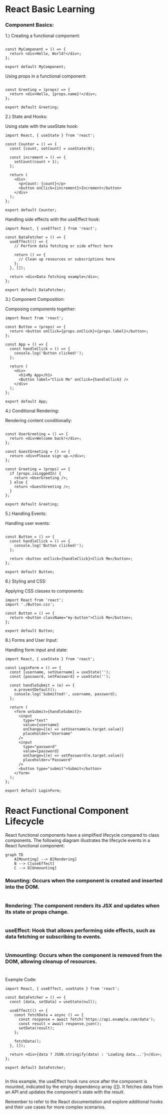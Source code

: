 # React Basic Learning 


### Component Basics:

1.)  Creating a functional component:

``` import React from 'react';

const MyComponent = () => {
  return <div>Hello, World!</div>;
};

export default MyComponent;
```
Using props in a functional component:

``` import React from 'react';

const Greeting = (props) => {
  return <div>Hello, {props.name}!</div>;
};

export default Greeting;

````


2.) State and Hooks:

Using state with the useState hook:

```
import React, { useState } from 'react';

const Counter = () => {
  const [count, setCount] = useState(0);

  const increment = () => {
    setCount(count + 1);
  };

  return (
    <div>
      <p>Count: {count}</p>
      <button onClick={increment}>Increment</button>
    </div>
  );
};

export default Counter;
```

Handling side effects with the useEffect hook:
```
import React, { useEffect } from 'react';

const DataFetcher = () => {
  useEffect(() => {
    // Perform data fetching or side effect here

    return () => {
      // Clean up resources or subscriptions here
    };
  }, []);

  return <div>Data fetching example</div>;
};

export default DataFetcher;
```

3.) Component Composition:

Composing components together:

```
import React from 'react';

const Button = (props) => {
  return <button onClick={props.onClick}>{props.label}</button>;
};

const App = () => {
  const handleClick = () => {
    console.log('Button clicked!');
  };

  return (
    <div>
      <h1>My App</h1>
      <Button label="Click Me" onClick={handleClick} />
    </div>
  );
};

export default App;
```
4.) Conditional Rendering:

Rendering content conditionally:


```import React from 'react';

const UserGreeting = () => {
  return <div>Welcome back!</div>;
};

const GuestGreeting = () => {
  return <div>Please sign up.</div>;
};

const Greeting = (props) => {
  if (props.isLoggedIn) {
    return <UserGreeting />;
  } else {
    return <GuestGreeting />;
  }
};

export default Greeting;
```
5.) Handling Events:

 Handling user events:

```import React from 'react';

const Button = () => {
  const handleClick = () => {
    console.log('Button clicked!');
  };

  return <button onClick={handleClick}>Click Me</button>;
};

export default Button;
```

6.) Styling and CSS:

Applying CSS classes to components:

```
import React from 'react';
import './Button.css';

const Button = () => {
  return <button className="my-button">Click Me</button>;
};

export default Button;
```
8.) Forms and User Input:

Handling form input and state:

```i
import React, { useState } from 'react';

const LoginForm = () => {
  const [username, setUsername] = useState('');
  const [password, setPassword] = useState('');

  const handleSubmit = (e) => {
    e.preventDefault();
    console.log('Submitted!', username, password);
  };

  return (
    <form onSubmit={handleSubmit}>
      <input
        type="text"
        value={username}
        onChange={(e) => setUsername(e.target.value)}
        placeholder="Username"
      />
      <input
        type="password"
        value={password}
        onChange={(e) => setPassword(e.target.value)}
        placeholder="Password"
      />
      <button type="submit">Submit</button>
    </form>
  );
};

export default LoginForm;

```


# React Functional Component Lifecycle
React functional components have a simplified lifecycle compared to class components. The following diagram illustrates the lifecycle events in a React functional component:


```
graph TD
    A[Mounting] --> B[Rendering]
    B --> C[useEffect]
    C --> D[Unmounting]
```

### Mounting: Occurs when the component is created and inserted into the DOM.
#
### Rendering: The component renders its JSX and updates when its state or props change.
# 
### useEffect: Hook that allows performing side effects, such as data fetching or subscribing to events.
#
### Unmounting: Occurs when the component is removed from the DOM, allowing cleanup of resources.
#

Example Code: 

```
import React, { useEffect, useState } from 'react';

const DataFetcher = () => {
  const [data, setData] = useState(null);

  useEffect(() => {
    const fetchData = async () => {
      const response = await fetch('https://api.example.com/data');
      const result = await response.json();
      setData(result);
    };

    fetchData();
  }, []);

  return <div>{data ? JSON.stringify(data) : 'Loading data...'}</div>;
};

export default DataFetcher;
 
 ```

 In this example, the useEffect hook runs once after the component is mounted, indicated by the empty dependency array ([]). It fetches data from an API and updates the component's state with the result.

Remember to refer to the React documentation and explore additional hooks and their use cases for more complex scenarios.

